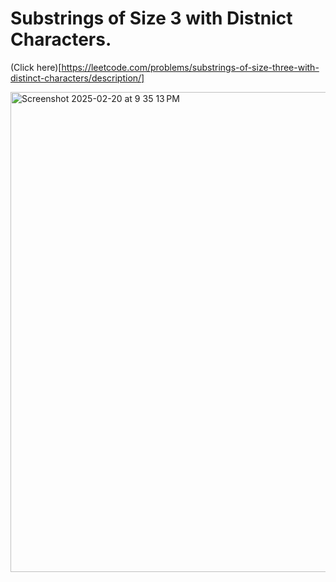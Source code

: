# Substrings of Size 3 with Distnict Characters.

(Click here)[https://leetcode.com/problems/substrings-of-size-three-with-distinct-characters/description/]


<img width="768" alt="Screenshot 2025-02-20 at 9 35 13 PM" src="https://github.com/user-attachments/assets/ed864184-982a-447f-a5a0-94011721f4e9" />
